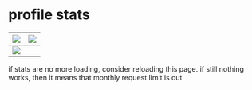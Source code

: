 # profile stats

| <img src="https://streak-stats.demolab.com?user=mb6ockatf&theme=merko&hide_border=true&border_radius=0&date_format=n%2Fj%5B%2FY%5D"> | <img src="https://github-readme-stats-qe6cs40i2-mb6ockatf.vercel.app/api?username=mb6ockatf&count_private=true&number_format=long&show_icons=true&show=[reviews,discussions_started,discussions_answered]&hide_border=true&cache_seconds=86400&theme=merko&include_all_commits=true"> |
| ------ | ------ |
| <img src="https://github-readme-stats-qe6cs40i2-mb6ockatf.vercel.app/api/top-langs/?username=mb6ockatf&count_private=true&show_icons=true&hide_border=true&layout=compact&cache_seconds=8640&langs_count=100&theme=merko"> | |

if stats are no more loading, consider reloading this page.
if still nothing works, then it means that monthly request limit is out
